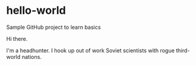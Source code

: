 # hello-world
Sample GitHub project to learn basics

Hi there.

I'm a headhunter. I hook up out of work Soviet scientists with rogue third-world nations.

